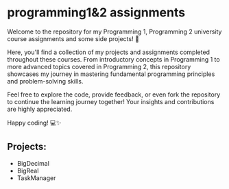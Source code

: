 # programming1&2 assignments
Welcome to the repository for my Programming 1, Programming 2 university course assignments and some side projects! 🚀

Here, you'll find a collection of my projects and assignments completed throughout these courses. From introductory concepts in Programming 1 to more advanced topics covered in Programming 2, this repository showcases my journey in mastering fundamental programming principles and problem-solving skills.

Feel free to explore the code, provide feedback, or even fork the repository to continue the learning journey together! Your insights and contributions are highly appreciated.

Happy coding! 💻✨

## Projects:
- BigDecimal
- BigReal
- TaskManager
